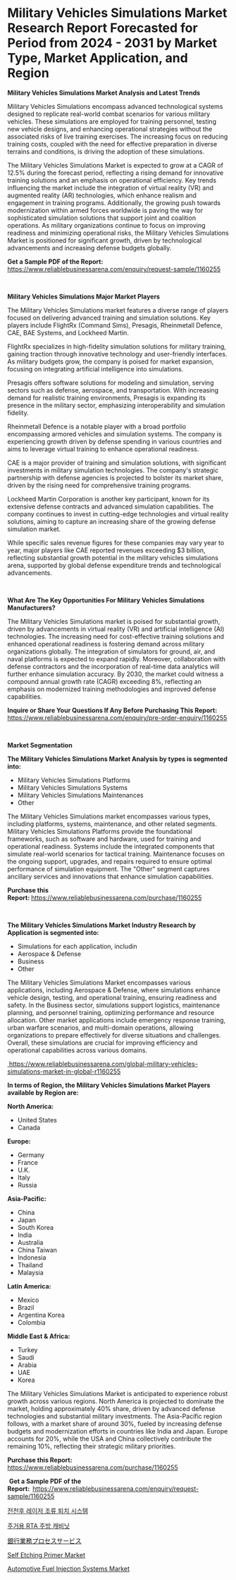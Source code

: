<p><h1>Military Vehicles Simulations Market Research Report Forecasted for Period from 2024 -  2031 by Market Type, Market Application, and Region</h1></p><p><strong>Military Vehicles Simulations Market Analysis and Latest Trends</strong></p>
<p><p>Military Vehicles Simulations encompass advanced technological systems designed to replicate real-world combat scenarios for various military vehicles. These simulations are employed for training personnel, testing new vehicle designs, and enhancing operational strategies without the associated risks of live training exercises. The increasing focus on reducing training costs, coupled with the need for effective preparation in diverse terrains and conditions, is driving the adoption of these simulations.</p><p>The Military Vehicles Simulations Market is expected to grow at a CAGR of 12.5% during the forecast period, reflecting a rising demand for innovative training solutions and an emphasis on operational efficiency. Key trends influencing the market include the integration of virtual reality (VR) and augmented reality (AR) technologies, which enhance realism and engagement in training programs. Additionally, the growing push towards modernization within armed forces worldwide is paving the way for sophisticated simulation solutions that support joint and coalition operations. As military organizations continue to focus on improving readiness and minimizing operational risks, the Military Vehicles Simulations Market is positioned for significant growth, driven by technological advancements and increasing defense budgets globally.</p></p>
<p><strong>Get a Sample PDF of the Report:&nbsp;</strong> <a href="https://www.reliablebusinessarena.com/enquiry/request-sample/1160255">https://www.reliablebusinessarena.com/enquiry/request-sample/1160255</a></p>
<p>&nbsp;</p>
<p><strong>Military Vehicles Simulations Major Market Players</strong></p>
<p><p>The Military Vehicles Simulations market features a diverse range of players focused on delivering advanced training and simulation solutions. Key players include FlightRx (Command Sims), Presagis, Rheinmetall Defence, CAE, BAE Systems, and Lockheed Martin. </p><p>FlightRx specializes in high-fidelity simulation solutions for military training, gaining traction through innovative technology and user-friendly interfaces. As military budgets grow, the company is poised for market expansion, focusing on integrating artificial intelligence into simulations.</p><p>Presagis offers software solutions for modeling and simulation, serving sectors such as defense, aerospace, and transportation. With increasing demand for realistic training environments, Presagis is expanding its presence in the military sector, emphasizing interoperability and simulation fidelity.</p><p>Rheinmetall Defence is a notable player with a broad portfolio encompassing armored vehicles and simulation systems. The company is experiencing growth driven by defense spending in various countries and aims to leverage virtual training to enhance operational readiness.</p><p>CAE is a major provider of training and simulation solutions, with significant investments in military simulation technologies. The company's strategic partnership with defense agencies is projected to bolster its market share, driven by the rising need for comprehensive training programs.</p><p>Lockheed Martin Corporation is another key participant, known for its extensive defense contracts and advanced simulation capabilities. The company continues to invest in cutting-edge technologies and virtual reality solutions, aiming to capture an increasing share of the growing defense simulation market.</p><p>While specific sales revenue figures for these companies may vary year to year, major players like CAE reported revenues exceeding $3 billion, reflecting substantial growth potential in the military vehicles simulations arena, supported by global defense expenditure trends and technological advancements.</p></p>
<p>&nbsp;</p>
<p><strong>What Are The Key Opportunities For Military Vehicles Simulations Manufacturers?</strong></p>
<p><p>The Military Vehicles Simulations market is poised for substantial growth, driven by advancements in virtual reality (VR) and artificial intelligence (AI) technologies. The increasing need for cost-effective training solutions and enhanced operational readiness is fostering demand across military organizations globally. The integration of simulators for ground, air, and naval platforms is expected to expand rapidly. Moreover, collaboration with defense contractors and the incorporation of real-time data analytics will further enhance simulation accuracy. By 2030, the market could witness a compound annual growth rate (CAGR) exceeding 8%, reflecting an emphasis on modernized training methodologies and improved defense capabilities.</p></p>
<p><strong>Inquire or Share Your Questions If Any Before Purchasing This Report:</strong> <a href="https://www.reliablebusinessarena.com/enquiry/pre-order-enquiry/1160255">https://www.reliablebusinessarena.com/enquiry/pre-order-enquiry/1160255</a></p>
<p>&nbsp;</p>
<p><strong>Market Segmentation</strong></p>
<p><strong>The Military Vehicles Simulations Market Analysis by types is segmented into:</strong></p>
<p><ul><li>Military Vehicles Simulations Platforms</li><li>Military Vehicles Simulations Systems</li><li>Military Vehicles Simulations Maintenances</li><li>Other</li></ul></p>
<p><p>The Military Vehicles Simulations market encompasses various types, including platforms, systems, maintenance, and other related segments. Military Vehicles Simulations Platforms provide the foundational frameworks, such as software and hardware, used for training and operational readiness. Systems include the integrated components that simulate real-world scenarios for tactical training. Maintenance focuses on the ongoing support, upgrades, and repairs required to ensure optimal performance of simulation equipment. The "Other" segment captures ancillary services and innovations that enhance simulation capabilities.</p></p>
<p><strong>Purchase this Report:&nbsp;</strong><a href="https://www.reliablebusinessarena.com/purchase/1160255">https://www.reliablebusinessarena.com/purchase/1160255</a></p>
<p>&nbsp;</p>
<p><strong>The Military Vehicles Simulations Market Industry Research by Application is segmented into:</strong></p>
<p><ul><li>Simulations for each application, includin</li><li>Aerospace & Defense</li><li>Business</li><li>Other</li></ul></p>
<p><p>The Military Vehicles Simulations Market encompasses various applications, including Aerospace & Defense, where simulations enhance vehicle design, testing, and operational training, ensuring readiness and safety. In the Business sector, simulations support logistics, maintenance planning, and personnel training, optimizing performance and resource allocation. Other market applications include emergency response training, urban warfare scenarios, and multi-domain operations, allowing organizations to prepare effectively for diverse situations and challenges. Overall, these simulations are crucial for improving efficiency and operational capabilities across various domains.</p></p>
<p><a href="https://www.reliablebusinessarena.com/global-military-vehicles-simulations-market-in-global-r1160255">&nbsp;https://www.reliablebusinessarena.com/global-military-vehicles-simulations-market-in-global-r1160255</a></p>
<p><strong>In terms of Region, the Military Vehicles Simulations Market Players available by Region are:</strong></p>
<p>
    <p> <strong> North America: </strong>
        <ul>
            <li>United States</li>
            <li>Canada</li>
        </ul>
        </p> 
    <p> <strong> Europe: </strong>
        <ul>
            <li>Germany</li>
            <li>France</li>
            <li>U.K.</li>
            <li>Italy</li>
            <li>Russia</li>
        </ul>
        </p> 
    <p> <strong> Asia-Pacific: </strong>
        <ul>
            <li>China</li>
            <li>Japan</li>
            <li>South Korea</li>
            <li>India</li>
            <li>Australia</li>
            <li>China Taiwan</li>
            <li>Indonesia</li>
            <li>Thailand</li>
            <li>Malaysia</li>
        </ul>
        </p> 
    <p> <strong> Latin America: </strong>
        <ul>
            <li>Mexico</li>
            <li>Brazil</li>
            <li>Argentina Korea</li>
            <li>Colombia</li>
        </ul>
        </p> 
    <p> <strong> Middle East & Africa: </strong>
        <ul>
            <li>Turkey</li>
            <li>Saudi</li>
            <li>Arabia</li>
            <li>UAE</li>
            <li>Korea</li>
        </ul>
    </p>
    </p>
<p><p>The Military Vehicles Simulations Market is anticipated to experience robust growth across various regions. North America is projected to dominate the market, holding approximately 40% share, driven by advanced defense technologies and substantial military investments. The Asia-Pacific region follows, with a market share of around 30%, fueled by increasing defense budgets and modernization efforts in countries like India and Japan. Europe accounts for 20%, while the USA and China collectively contribute the remaining 10%, reflecting their strategic military priorities.</p></p>
<p><strong>Purchase this Report: </strong><a href="https://www.reliablebusinessarena.com/purchase/1160255">https://www.reliablebusinessarena.com/purchase/1160255</a></p>
<p>&nbsp;<strong>Get a Sample PDF of the Report:&nbsp;&nbsp;</strong><a href="https://www.reliablebusinessarena.com/enquiry/request-sample/1160255">https://www.reliablebusinessarena.com/enquiry/request-sample/1160255</a></p>
<p><strong></strong></p>
<p><p><a href="https://medium.com/@anil.parihar/%EB%AA%A8%EB%93%A0-%EB%82%A0%EC%94%A8%EC%97%90-%EC%82%AC%EC%9A%A9-%EA%B0%80%EB%8A%A5%ED%95%9C-%EB%A0%88%EC%9D%B4%EC%A0%80-%EC%83%88-%ED%87%B4%EC%B9%98-%EC%8B%9C%EC%8A%A4%ED%85%9C-%EC%82%B0%EC%97%85-%EB%B6%80%EB%AC%B8-2024%EB%85%84%EB%B6%80%ED%84%B0-2031%EB%85%84%EA%B9%8C%EC%A7%80%EC%9D%98-%EC%8B%A0%EA%B8%B0%EC%88%A0-%EB%B0%8F-%EC%8B%9C%EC%9E%A5-%EC%98%81%ED%96%A5-%EC%98%88%EC%B8%A1-0dd7cdd1d3fe">전천후 레이저 조류 퇴치 시스템</a></p><p><a href="https://medium.com/@anil.parihar/%EC%A3%BC%EA%B1%B0%EC%9A%A9-rta-%EC%A3%BC%EB%B0%A9-%EC%BA%90%EB%B9%84%EB%8B%9B-%EC%8B%9C%EC%9E%A5-%EA%B8%80%EB%A1%9C%EB%B2%8C-%EB%B0%8F-%EC%A7%80%EC%97%AD-%EB%B6%84%EC%84%9D-2024-2031-7b3e703459d3">주거용 RTA 주방 캐비닛</a></p><p><a href="https://medium.com/@rick7624852024/banking-business-process-services-d33b30c03edf">銀行業務プロセスサービス</a></p><p><a href="https://issuu.com/reportprime-2/docs/self-etching-primer-market-size-203_1c142f45554977">Self Etching Primer Market</a></p><p><a href="https://www.linkedin.com/pulse/global-perspectives-automotive-fuel-injection-systems-eefqe?trackingId=UfJ9z%2BwQQ9SfxvK%2FHDjKgw%3D%3D">Automotive Fuel Injection Systems Market</a></p></p>